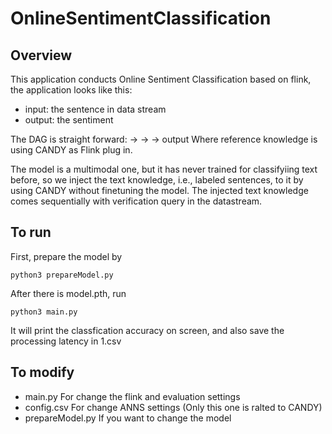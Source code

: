 # OnlineSentimentClassification
## Overview
This application conducts Online Sentiment Classification based on flink, the application looks like this:
 - input: the sentence in data stream
 - output: the sentiment

The DAG is straight forward:
<data stream>-> <encoder> -> <reference knowledge> -> output
Where reference knowledge is using CANDY as Flink plug in.

The model is a multimodal one, but it has never trained for classifyiing text before, so we inject the text knowledge, i.e., labeled sentences, to it by using CANDY without finetuning the model.
The injected text knowledge comes sequentially with verification query in the datastream.
## To run
First, prepare the model by 
```shell
python3 prepareModel.py
``` 
After there is model.pth, run
```shell
python3 main.py
``` 
It will print the classfication accuracy on screen, and also save the processing latency in 1.csv

## To modify
- main.py For change the flink and evaluation settings
- config.csv For change ANNS settings (Only this one is ralted to CANDY)
- prepareModel.py If you want to change the model

